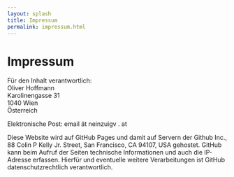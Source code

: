 ```yaml
---
layout: splash
title: Impressum
permalink: impressum.html
---
```

# Impressum

Für den Inhalt verantwortlich:  
Oliver Hoffmann  
Karolinengasse 31  
1040 Wien  
Österreich  

Elektronische Post: email ät neinzuigv . at  

Diese Website wird auf GitHub Pages und damit auf Servern der Github Inc., 88 Colin P Kelly Jr. Street, San Francisco, CA 94107, USA gehostet. GitHub kann beim Aufruf der Seiten technische Informationen und auch die IP-Adresse erfassen. Hierfür und eventuelle weitere Verarbeitungen ist GitHub datenschutzrechtlich verantwortlich.
